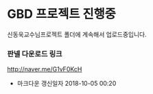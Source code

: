 # GBD 프로젝트 진행중
신동욱교수님프로젝트 폴더에 계속해서 업로드중입니다.

### 판넬 다운로드 링크
http://naver.me/G1vF0KcH


- 마크다운 갱신일자 2018-10-05 00:20
